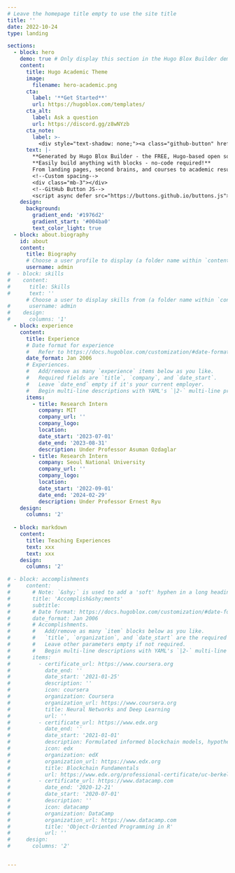 ```yaml
---
# Leave the homepage title empty to use the site title
title: ''
date: 2022-10-24
type: landing

sections:
  - block: hero
    demo: true # Only display this section in the Hugo Blox Builder demo site
    content:
      title: Hugo Academic Theme
      image:
        filename: hero-academic.png
      cta:
        label: '**Get Started**'
        url: https://hugoblox.com/templates/
      cta_alt:
        label: Ask a question
        url: https://discord.gg/z8wNYzb
      cta_note:
        label: >-
          <div style="text-shadow: none;"><a class="github-button" href="https://github.com/HugoBlox/hugo-blox-builder" data-icon="octicon-star" data-size="large" data-show-count="true" aria-label="Star">Star Hugo Blox Builder</a></div><div style="text-shadow: none;"><a class="github-button" href="https://github.com/HugoBlox/theme-academic-cv" data-icon="octicon-star" data-size="large" data-show-count="true" aria-label="Star">Star the Academic template</a></div>
      text: |-
        **Generated by Hugo Blox Builder - the FREE, Hugo-based open source website builder trusted by 500,000+ sites.**
        **Easily build anything with blocks - no-code required!**
        From landing pages, second brains, and courses to academic resumés, conferences, and tech blogs.
        <!--Custom spacing-->
        <div class="mb-3"></div>
        <!--GitHub Button JS-->
        <script async defer src="https://buttons.github.io/buttons.js"></script>
    design:
      background:
        gradient_end: '#1976d2'
        gradient_start: '#004ba0'
        text_color_light: true
  - block: about.biography
    id: about
    content:
      title: Biography
      # Choose a user profile to display (a folder name within `content/authors/`)
      username: admin
#  - block: skills
#    content:
#      title: Skills
#      text: ''
      # Choose a user to display skills from (a folder name within `content/authors/`)
#      username: admin
#    design:
#      columns: '1'
  - block: experience
    content:
      title: Experience
      # Date format for experience
      #   Refer to https://docs.hugoblox.com/customization/#date-format
      date_format: Jan 2006
      # Experiences.
      #   Add/remove as many `experience` items below as you like.
      #   Required fields are `title`, `company`, and `date_start`.
      #   Leave `date_end` empty if it's your current employer.
      #   Begin multi-line descriptions with YAML's `|2-` multi-line prefix.
      items:
        - title: Research Intern
          company: MIT
          company_url: ''
          company_logo: 
          location: 
          date_start: '2023-07-01'
          date_end: '2023-08-31'
          description: Under Professor Asuman Ozdaglar
        - title: Research Intern
          company: Seoul National University
          company_url: ''
          company_logo: 
          location: 
          date_start: '2022-09-01'
          date_end: '2024-02-29'
          description: Under Professor Ernest Ryu
    design:
      columns: '2'
    
  - block: markdown
    content:
      title: Teaching Experiences
      text: xxx
      text: xxx
    design:
      columns: '2'

# - block: accomplishments
#     content:
#       # Note: `&shy;` is used to add a 'soft' hyphen in a long heading.
#       title: 'Accomplish&shy;ments'
#       subtitle:
#       # Date format: https://docs.hugoblox.com/customization/#date-format
#       date_format: Jan 2006
#       # Accomplishments.
#       #   Add/remove as many `item` blocks below as you like.
#       #   `title`, `organization`, and `date_start` are the required parameters.
#       #   Leave other parameters empty if not required.
#       #   Begin multi-line descriptions with YAML's `|2-` multi-line prefix.
#       items:
#         - certificate_url: https://www.coursera.org
#           date_end: ''
#           date_start: '2021-01-25'
#           description: ''
#           icon: coursera
#           organization: Coursera
#           organization_url: https://www.coursera.org
#           title: Neural Networks and Deep Learning
#           url: ''
#         - certificate_url: https://www.edx.org
#           date_end: ''
#           date_start: '2021-01-01'
#           description: Formulated informed blockchain models, hypotheses, and use cases.
#           icon: edx
#           organization: edX
#           organization_url: https://www.edx.org
#           title: Blockchain Fundamentals
#           url: https://www.edx.org/professional-certificate/uc-berkeleyx-blockchain-fundamentals
#         - certificate_url: https://www.datacamp.com
#           date_end: '2020-12-21'
#           date_start: '2020-07-01'
#           description: ''
#           icon: datacamp
#           organization: DataCamp
#           organization_url: https://www.datacamp.com
#           title: 'Object-Oriented Programming in R'
#           url: ''
#     design:
#       columns: '2'


---
```

